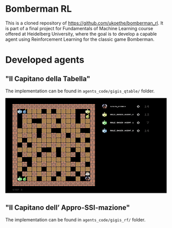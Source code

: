 # Bomberman RL
This is a cloned repository of https://github.com/ukoethe/bomberman_rl. It is part of a final project for Fundamentals of Machine Learning course offered at Heidelberg University, where the goal is to develop a capable agent using Reinforcement Learning for the classic game Bomberman.

# Developed agents

## "Il Capitano della Tabella"
The implementation can be found in `agents_code/gigis_qtable/` folder.

![gigis_qtable gameplay](gifs/gigis_qtable.gif)

## "Il Capitano dell’ Appro-SSI-mazione"
The implementation can be found in `agents_code/gigis_rf/` folder.

